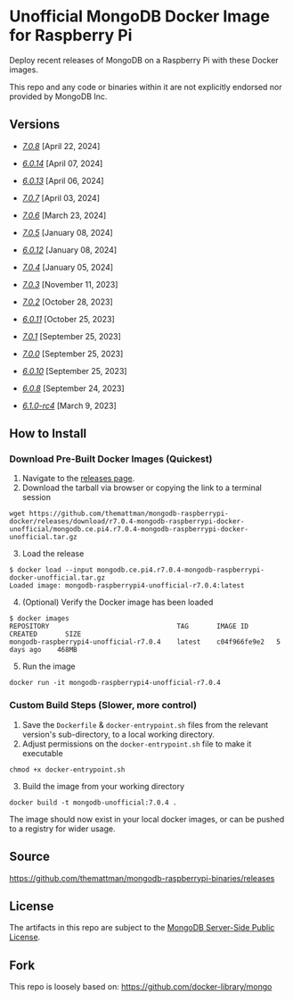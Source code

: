 # Unofficial MongoDB Docker Image for Raspberry Pi

Deploy recent releases of MongoDB on a Raspberry Pi with these Docker images.

This repo and any code or binaries within it are not explicitly endorsed nor provided by MongoDB Inc.

## Versions

- [_7.0.8_](https://github.com/themattman/mongodb-raspberrypi-docker/releases/tag/r7.0.8-mongodb-raspberrypi-docker-unofficial) [April 22, 2024]

- [_6.0.14_](https://github.com/themattman/mongodb-raspberrypi-docker/releases/tag/r6.0.14-mongodb-raspberrypi-docker-unofficial) [April 07, 2024]

- [_6.0.13_](https://github.com/themattman/mongodb-raspberrypi-docker/releases/tag/r6.0.13-mongodb-raspberrypi-docker-unofficial) [April 06, 2024]

- [_7.0.7_](https://github.com/themattman/mongodb-raspberrypi-docker/releases/tag/r7.0.7-mongodb-raspberrypi-docker-unofficial) [April 03, 2024]

- [_7.0.6_](https://github.com/themattman/mongodb-raspberrypi-docker/releases/tag/r7.0.6-mongodb-raspberrypi-docker-unofficial) [March 23, 2024]

- [_7.0.5_](https://github.com/themattman/mongodb-raspberrypi-docker/releases/tag/r7.0.5-mongodb-raspberrypi-docker-unofficial) [January 08, 2024]

- [_6.0.12_](https://github.com/themattman/mongodb-raspberrypi-docker/releases/tag/r6.0.12-mongodb-raspberrypi-docker-unofficial) [January 08, 2024]

- [_7.0.4_](https://github.com/themattman/mongodb-raspberrypi-docker/releases/tag/r7.0.4-mongodb-raspberrypi-docker-unofficial) [January 05, 2024]

- [_7.0.3_](https://github.com/themattman/mongodb-raspberrypi-docker/releases/tag/r7.0.3-mongodb-raspberrypi-docker-unofficial) [November 11, 2023]

- [_7.0.2_](https://github.com/themattman/mongodb-raspberrypi-docker/releases/tag/r7.0.2-mongodb-raspberrypi-docker-unofficial) [October 28, 2023]

- [_6.0.11_](https://github.com/themattman/mongodb-raspberrypi-docker/releases/tag/r6.0.11-mongodb-raspberrypi-docker-unofficial) [October 25, 2023]

- [_7.0.1_](https://github.com/themattman/mongodb-raspberrypi-docker/releases/tag/r7.0.1-mongodb-raspberrypi-docker-unofficial) [September 25, 2023]

- [_7.0.0_](https://github.com/themattman/mongodb-raspberrypi-docker/releases/tag/r7.0.0-mongodb-raspberrypi-docker-unofficial) [September 25, 2023]

- [_6.0.10_](https://github.com/themattman/mongodb-raspberrypi-docker/releases/tag/r6.0.10-mongodb-raspberrypi-docker-unofficial) [September 25, 2023]

- [_6.0.8_](https://github.com/themattman/mongodb-raspberrypi-docker/releases/tag/r6.0.8-mdb-rpi-docker-unofficial) [September 24, 2023]

- [_6.1.0-rc4_](https://github.com/themattman/mongodb-raspberrypi-docker/releases/tag/r6.1.0-rc4-mdb-rpi-docker-unofficial) [March 9, 2023]


## How to Install

### Download Pre-Built Docker Images (Quickest)

1. Navigate to the [releases page](https://github.com/themattman/mongodb-raspberrypi-docker/releases).
2. Download the tarball via browser or copying the link to a terminal session
```
wget https://github.com/themattman/mongodb-raspberrypi-docker/releases/download/r7.0.4-mongodb-raspberrypi-docker-unofficial/mongodb.ce.pi4.r7.0.4-mongodb-raspberrypi-docker-unofficial.tar.gz
```
3. Load the release
```
$ docker load --input mongodb.ce.pi4.r7.0.4-mongodb-raspberrypi-docker-unofficial.tar.gz
Loaded image: mongodb-raspberrypi4-unofficial-r7.0.4:latest
```
4. (Optional) Verify the Docker image has been loaded
```
$ docker images
REPOSITORY                                TAG       IMAGE ID       CREATED       SIZE
mongodb-raspberrypi4-unofficial-r7.0.4    latest    c04f966fe9e2   5 days ago    468MB
```
5. Run the image
```
docker run -it mongodb-raspberrypi4-unofficial-r7.0.4
```

### Custom Build Steps (Slower, more control)

1. Save the `Dockerfile` & `docker-entrypoint.sh` files from the relevant version's sub-directory, to a local working directory.
2. Adjust permissions on the `docker-entrypoint.sh` file to make it executable
```
chmod +x docker-entrypoint.sh
```
3. Build the image from your working directory
```
docker build -t mongodb-unofficial:7.0.4 .
```

The image should now exist in your local docker images, or can be pushed to a registry for wider usage.

## Source

https://github.com/themattman/mongodb-raspberrypi-binaries/releases

## License

The artifacts in this repo are subject to the [MongoDB Server-Side Public License](https://github.com/mongodb/mongo/blob/r7.0.4/LICENSE-Community.txt).

## Fork

This repo is loosely based on: https://github.com/docker-library/mongo
